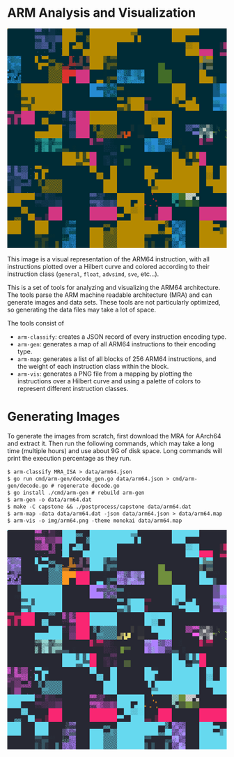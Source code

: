 # ARM Analysis and Visualization

![arm64solarized](./img/arm64_solarized.png)

This image is a visual representation of the ARM64 instruction, with all
instructions plotted over a Hilbert curve and colored according to their
instruction class (`general`, `float`, `advsimd`, `sve`, etc...).

This is a set of tools for analyzing and visualizing the ARM64 architecture.
The tools parse the ARM machine readable architecture (MRA) and can generate
images and data sets. These tools are not particularly optimized, so generating
the data files may take a lot of space.

The tools consist of

* `arm-classify`: creates a JSON record of every instruction encoding type.
* `arm-gen`: generates a map of all ARM64 instructions to their encoding type.
* `arm-map`: generates a list of all blocks of 256 ARM64 instructions, and the
  weight of each instruction class within the block.
* `arm-vis`: generates a PNG file from a mapping by plotting the instructions
  over a Hilbert curve and using a palette of colors to represent different
  instruction classes.

# Generating Images

To generate the images from scratch, first download the MRA for AArch64 and
extract it. Then run the following commands, which may take a long time
(multiple hours) and use about 9G of disk space. Long commands will print the
execution percentage as they run.

```
$ arm-classify MRA_ISA > data/arm64.json
$ go run cmd/arm-gen/decode_gen.go data/arm64.json > cmd/arm-gen/decode.go # regenerate decode.go
$ go install ./cmd/arm-gen # rebuild arm-gen
$ arm-gen -o data/arm64.dat
$ make -C capstone && ./postprocess/capstone data/arm64.dat
$ arm-map -data data/arm64.dat -json data/arm64.json > data/arm64.map
$ arm-vis -o img/arm64.png -theme monokai data/arm64.map
```

![arm64monokai](./img/arm64_monokai.png)
